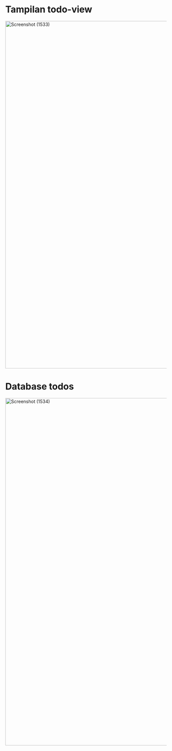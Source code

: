 # Tampilan todo-view
<img width="1920" height="1080" alt="Screenshot (1533)" src="https://github.com/user-attachments/assets/021b3553-8d49-4382-9309-512656589f7b" />

# Database todos
<img width="1920" height="1080" alt="Screenshot (1534)" src="https://github.com/user-attachments/assets/4e617fbc-ab65-442c-805a-c99dd277866d" />
